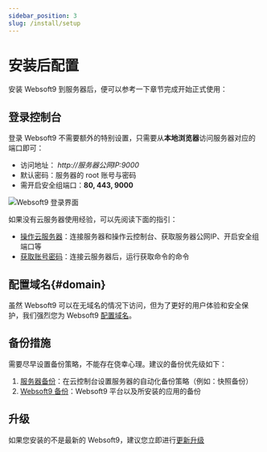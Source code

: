 ```yaml
---
sidebar_position: 3
slug: /install/setup
---
```


# 安装后配置

安装 Websoft9 到服务器后，便可以参考一下章节完成开始正式使用：

## 登录控制台

登录 Websoft9 不需要额外的特别设置，只需要从**本地浏览器**访问服务器对应的端口即可：  

- 访问地址： *http://服务器公网IP:9000*  
- 默认密码：服务器的 root 账号与密码
- 需开启安全组端口：**80, 443, 9000**

![Websoft9 登录界面](https://libs.websoft9.com/Websoft9/DocsPicture/zh/websoft9/websoft9-loginpage.png)


如果没有云服务器使用经验，可以先阅读下面的指引：  

* [操作云服务器](../user/cloud)：连接服务器和操作云控制台、获取服务器公网IP、开启安全组端口等
* [获取账号密码](../user/credentials)：连接云服务器后，运行获取命令的命令

## 配置域名{#domain}

虽然 Websoft9 可以在无域名的情况下访问，但为了更好的用户体验和安全保护，我们强烈您为 Websoft9 [配置域名](../guide/appsetdomain.md)。  

## 备份措施

需要尽早设置备份策略，不能存在侥幸心理。建议的备份优先级如下：

1. [服务器备份](../administrator/backup_server)：在云控制台设置服务器的自动化备份策略（例如：快照备份）
2. [Websoft9 备份](../administrator/backup_app)：Websoft9 平台以及所安装的应用的备份

## 升级

如果您安装的不是最新的 Websoft9，建议您立即进行[更新升级](../administrator/upgrade_app)
